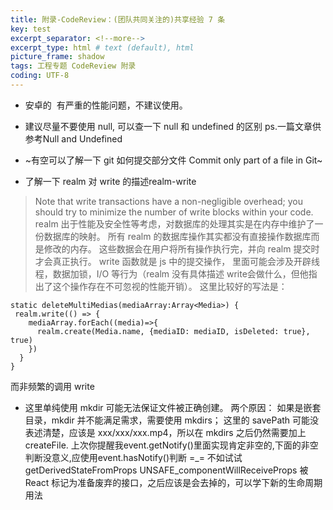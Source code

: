 ```yaml
---
title: 附录-CodeReview：(团队共同关注的)共享经验 7 条
key: test
excerpt_separator: <!--more-->
excerpt_type: html # text (default), html
picture_frame: shadow
tags: 工程专题 CodeReview 附录
coding: UTF-8
---
```


* 安卓的 <Image> 有严重的性能问题，不建议使用。

* 建议尽量不要使用 null, 可以查一下 null 和 undefined 的区别
ps.一篇文章供参考Null and Undefined

* ~有空可以了解一下 git 如何提交部分文件 Commit only part of a file in Git~

* 了解一下 realm 对 write 的描述realm-write
> Note that write transactions have a non-negligible overhead; you should try to minimize the number of write blocks within your code.
realm 出于性能及安全性等考虑，对数据库的处理其实是在内存中维护了一份数据库的映射。
所有 realm 的数据库操作其实都没有直接操作数据库而是修改的内存。
这些数据会在用户将所有操作执行完，并向 realm 提交时才会真正执行。
write 函数就是 js 中的提交操作， 里面可能会涉及开辟线程，数据加锁，I/O 等行为（realm 没有具体描述 write会做什么，但他指出了这个操作存在不可忽视的性能开销）。
这里比较好的写法是：
```tsx
static deleteMultiMedias(mediaArray:Array<Media>) {
 realm.write(() => {
    mediaArray.forEach((media)=>{
      realm.create(Media.name, {mediaID: mediaID, isDeleted: true}, true)
    })
  }
}
```
而非频繁的调用 write

* 这里单纯使用 mkdir 可能无法保证文件被正确创建。
两个原因：
如果是嵌套目录，mkdir 并不能满足需求，需要使用 mkdirs；
这里的 savePath 可能没表述清楚，应该是 xxx/xxx/xxx.mp4，所以在 mkdirs 之后仍然需要加上 createFile.
上次你提醒我event.getNotify()里面实现肯定非空的,下面的非空判断没意义,应使用event.hasNotify()判断 =_=
不如试试 getDerivedStateFromProps
UNSAFE_componentWillReceiveProps 被 React 标记为准备废弃的接口，之后应该是会去掉的，可以学下新的生命周期用法
